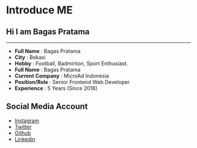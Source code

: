 # Introduce ME

## Hi I am Bagas Pratama
---

- **Full Name** : Bagas Pratama
- **City**  : Bekasi
- **Hobby** : Football, Badminton, Sport Enthusiast.
- **Full Name** : Bagas Pratama
- **Current Company** : MicroAd Indonesia
- **Position/Role** : Senior Frontend Web Developer
- **Experience** : 5 Years (Since 2018)

## Social Media Account
- [Instagram](https://www.instagram.com/pbagastama/)
- [Twitter](https://twitter.com/pbagastama)
- [Github](https://github.com/pbagastama)
- [Linkedin](https://www.linkedin.com/in/pbagastama/)
